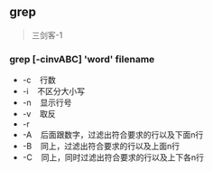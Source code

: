 ## grep
> 三剑客-1
### grep [-cinvABC] 'word' filename
* -c    行数
* -i    不区分大小写
* -n    显示行号
* -v    取反
* -r    
* -A    后面跟数字，过滤出符合要求的行以及下面n行
* -B    同上，过滤出符合要求的行以及上面n行
* -C    同上，同时过滤出符合要求的行以及上下各n行
